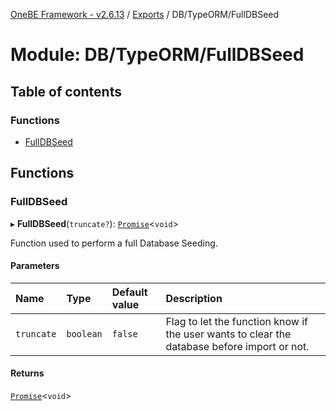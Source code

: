 [OneBE Framework - v2.6.13](../README.md) / [Exports](../modules.md) / DB/TypeORM/FullDBSeed

# Module: DB/TypeORM/FullDBSeed

## Table of contents

### Functions

- [FullDBSeed](DB_TypeORM_FullDBSeed.md#fulldbseed)

## Functions

### FullDBSeed

▸ **FullDBSeed**(`truncate?`): [`Promise`]( https://developer.mozilla.org/en-US/docs/Web/JavaScript/Reference/Global_Objects/Promise )<`void`\>

Function used to perform a full Database Seeding.

#### Parameters

| Name | Type | Default value | Description |
| :------ | :------ | :------ | :------ |
| `truncate` | `boolean` | `false` | Flag to let the function know if the user wants to clear the database before import or not. |

#### Returns

[`Promise`]( https://developer.mozilla.org/en-US/docs/Web/JavaScript/Reference/Global_Objects/Promise )<`void`\>
